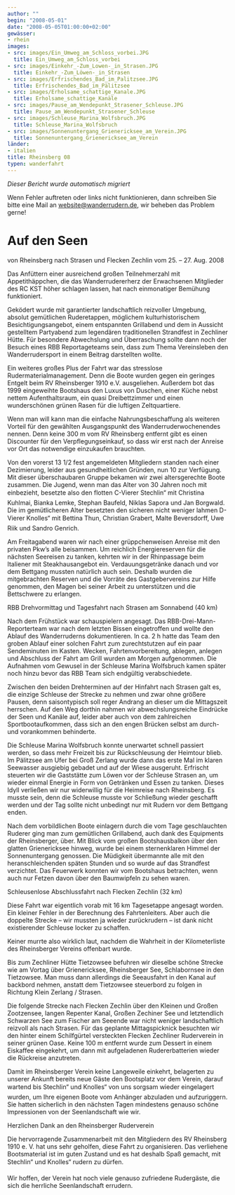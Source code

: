 ```yaml
---
author: ""
begin: "2008-05-01"
date: "2008-05-05T01:00:00+02:00"
gewässer:
- rhein
images:
- src: images/Ein_Umweg_am_Schloss_vorbei.JPG
  title: Ein_Umweg_am_Schloss_vorbei
- src: images/Einkehr_-Zum_Lowen-_in_Strasen.JPG
  title: Einkehr_-Zum_Löwen-_in_Strasen
- src: images/Erfrischendes_Bad_im_Palitzsee.JPG
  title: Erfrischendes_Bad_im_Pälitzsee
- src: images/Erholsame_schattige_Kanale.JPG
  title: Erholsame_schattige_Kanäle
- src: images/Pause_am_Wendepunkt_Strasener_Schleuse.JPG
  title: Pause_am_Wendepunkt_Strasener_Schleuse
- src: images/Schleuse_Marina_Wolfsbruch.JPG
  title: Schleuse_Marina_Wolfsbruch
- src: images/Sonnenuntergang_Grienericksee_am_Verein.JPG
  title: Sonnenuntergang_Grienericksee_am_Verein
länder:
- italien
title: Rheinsberg 08
typen: wanderfahrt
---
```



*Dieser Bericht wurde automatisch migriert*

Wenn Fehler auftreten oder links nicht funktionieren, dann schreiben Sie bitte eine Mail an website@wanderrudern.de, wir beheben das Problem gerne!



# Auf den Seen


von Rheinsberg nach Strasen und Flecken Zechlin vom 25. – 27. Aug. 2008

Das Anfüttern einer ausreichend großen Teilnehmerzahl mit Appetithäppchen, die das Wanderrudererherz der Erwachsenen Mitglieder des RC KST höher schlagen lassen, hat nach einmonatiger Bemühung funktioniert.

Geködert wurde mit garantierter landschaftlich reizvoller Umgebung, absolut gemütlichen Ruderetappen, möglichem kulturhistorischem Besichtigungsangebot, einem entspannten Grillabend und dem in Aussicht gestelltem Partyabend zum legendären traditionellen Strandfest in Zechliner Hütte. Für besondere Abwechslung und Überraschung sollte dann noch der Besuch eines RBB Reportageteams sein, dass zum Thema Vereinsleben den Wanderrudersport in einem Beitrag darstellten wollte.

Ein weiteres großes Plus der Fahrt war das stresslose Rudermaterialmanagement. Denn die Boote wurden gegen ein geringes Entgelt beim RV Rheinsberger 1910 e.V. ausgeliehen. Außerdem bot das 1999 eingeweihte Bootshaus den Luxus von Duschen, einer Küche nebst nettem Aufenthaltsraum, ein quasi Dreibettzimmer und einen wunderschönen grünen Rasen für die luftigen Zeltquartiere.

Wenn man will kann man die einfache Nahrungsbeschaffung als weiteren Vorteil für den gewählten Ausgangspunkt des Wanderruderwochenendes nennen. Denn keine 300 m vom RV Rheinsberg entfernt gibt es einen Discounter für den Verpflegungseinkauf, so dass wir erst nach der Anreise vor Ort das notwendige einzukaufen brauchten.

Von den vorerst 13 1/2 fest angemeldeten Mitgliedern standen nach einer Dezimierung, leider aus gesundheitlichen Gründen, nun 10 zur Verfügung. Mit dieser überschaubaren Gruppe bekamen wir zwei altersgerechte Boote zusammen. Die Jugend, wenn man das Alter von 30 Jahren noch mit einbezieht, besetzte also den flotten C-Vierer Stechlin“ mit Christina Kuhlmai, Bianka Lemke, Stephan Baufeld, Niklas Sapora und Jan Borgwald. Die im gemütlicheren Alter besetzten den sicheren nicht weniger lahmen D-Vierer Knolles“ mit Bettina Thun, Christian Grabert, Malte Beversdorff, Uwe Riik und Sandro Genrich.

Am Freitagabend waren wir nach einer grüppchenweisen Anreise mit den privaten Pkw’s alle beisammen. Um reichlich Energiereserven für die nächsten Seereisen zu tanken, kehrten wir in der Rhinpassage beim Italiener mit Steakhausangebot ein. Verdauungsgetränke danach und vor dem Bettgang mussten natürlich auch sein. Deshalb wurden die mitgebrachten Reserven und die Vorräte des Gastgebervereins zur Hilfe genommen, den Magen bei seiner Arbeit zu unterstützen und die Bettschwere zu erlangen.

RBB Drehvormittag und Tagesfahrt nach Strasen am Sonnabend (40 km)

Nach dem Frühstück war schauspielern angesagt. Das RBB-Drei-Mann-Reporterteam war nach dem letzten Bissen eingetroffen und wollte den Ablauf des Wanderruderns dokumentieren. In ca. 2 h hatte das Team den groben Ablauf einer solchen Fahrt zum zurechtstutzen auf ein paar Sendeminuten im Kasten. Wecken, Fahrtenvorbereitung, ablegen, anlegen und Abschluss der Fahrt am Grill wurden am Morgen aufgenommen. Die Aufnahmen vom Gewusel in der Schleuse Marina Wolfsbruch kamen später noch hinzu bevor das RBB Team sich endgültig verabschiedete.

Zwischen den beiden Drehterminen auf der Hinfahrt nach Strasen galt es, die einzige Schleuse der Strecke zu nehmen und zwar ohne größere Pausen, denn saisontypisch soll reger Andrang an dieser um die Mittagszeit herrschen. Auf den Weg dorthin nahmen wir abwechslungsreiche Eindrücke der Seen und Kanäle auf, leider aber auch von dem zahlreichen Sportbootaufkommen, dass sich an den engen Brücken selbst am durch- und vorankommen behinderte.

Die Schleuse Marina Wolfsbruch konnte unerwartet schnell passiert werden, so dass mehr Freizeit bis zur Rückschleusung der Heimtour blieb. Im Pälitzsee am Ufer bei Groß Zerlang wurde dann das erste Mal im klaren Seewasser ausgiebig gebadet und auf der Wiese ausgeruht. Erfrischt steuerten wir die Gaststätte zum Löwen vor der Schleuse Strasen an, um wieder einmal Energie in Form von Getränken und Essen zu tanken. Dieses Idyll verließen wir nur widerwillig für die Heimreise nach Rheinsberg. Es musste sein, denn die Schleuse musste vor Schließung wieder geschafft werden und der Tag sollte nicht unbedingt nur mit Rudern vor dem Bettgang enden.

Nach dem vorbildlichen Boote einlagern durch die vom Tage geschlauchten Ruderer ging man zum gemütlichen Grillabend, auch dank des Equipments der Rheinsberger, über. Mit Blick vom großen Bootshausbalkon über den glatten Grienericksee hinweg, wurde bei einem sternenklaren Himmel der Sonnenuntergang genossen. Die Müdigkeit übermannte alle mit den heranschleichenden späten Stunden und so wurde auf das Strandfest verzichtet. Das Feuerwerk konnten wir vom Bootshaus betrachten, wenn auch nur Fetzen davon über den Baumwipfeln zu sehen waren.

Schleusenlose Abschlussfahrt nach Flecken Zechlin (32 km)

Diese Fahrt war eigentlich vorab mit 16 km Tagesetappe angesagt worden. Ein kleiner Fehler in der Berechnung des Fahrtenleiters. Aber auch die doppelte Strecke – wir mussten ja wieder zurückrudern – ist dank nicht existierender Schleuse locker zu schaffen.

Keiner murrte also wirklich laut, nachdem die Wahrheit in der Kilometerliste des Rheinsberger Vereins offenbart wurde.

Bis zum Zechliner Hütte Tietzowsee befuhren wir dieselbe schöne Strecke wie am Vortag über Grienericksee, Rheinsberger See, Schlabornsee in den Tietzowsee. Man muss dann allerdings die Seeausfahrt in den Kanal auf backbord nehmen, anstatt dem Tietzowsee steuerbord zu folgen in Richtung Klein Zerlang / Strasen.

Die folgende Strecke nach Flecken Zechlin über den Kleinen und Großen Zootzensee, langen Repenter Kanal, Großen Zechiner See und letztendlich Schwarzen See zum Fischer am Seeende war nicht weniger landschaftlich reizvoll als nach Strasen. Für das geplante Mittagspicknick besuchten wir den hinter einem Schilfgürtel versteckten Flecken Zechliner Ruderverein in seiner grünen Oase. Keine 100 m entfernt wurde zum Dessert in einem Eiskaffee eingekehrt, um dann mit aufgeladenen Rudererbatterien wieder die Rückreise anzutreten.

Damit im Rheinsberger Verein keine Langeweile einkehrt, belagerten zu unserer Ankunft bereits neue Gäste den Bootsplatz vor dem Verein, darauf wartend bis Stechlin“ und Knolles“ von uns sorgsam wieder eingelagert wurden, um Ihre eigenen Boote vom Anhänger abzuladen und aufzuriggern. Sie hatten sicherlich in den nächsten Tagen mindestens genauso schöne Impressionen von der Seenlandschaft wie wir.

Herzlichen Dank an den Rheinsberger Ruderverein

Die hervorragende Zusammenarbeit mit den Mitgliedern des RV Rheinsberg 1910 e. V. hat uns sehr geholfen, diese Fahrt zu organisieren. Das verliehene Bootsmaterial ist im guten Zustand und es hat deshalb Spaß gemacht, mit Stechlin“ und Knolles“ rudern zu dürfen.

Wir hoffen, der Verein hat noch viele genauso zufriedene Rudergäste, die sich die herrliche Seenlandschaft errudern.
